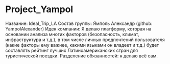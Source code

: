# Project_Yampol
Название: Ideal_Trip_LA
Состав группы: Ямполь Александр (github: YampolAlexander)
Идея компании: Я делаю платформу, которая на основании анализа многих факторов (безопасность, климат, инфраструктура и т.д.), в том числе личных предпочтений пользователя (какие факторы ему важнее, какими языками он владеет и т.д.) будет составлять рейтинг лучших Латиноамериканских стран для туристической поездки. 
Разделение обязанностей: я делаю всё сам.

